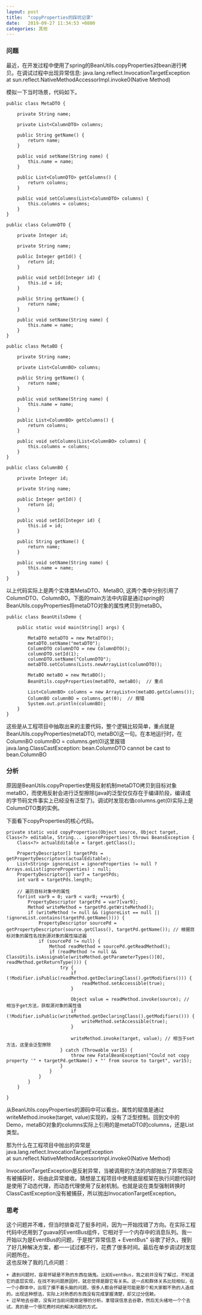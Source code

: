 ```yaml
---
layout: post
title:  "copyProperties的踩坑记录"
date:   2019-09-27 11:34:53 +0800
categories: 其他
---
```


### 问题

最近，在开发过程中使用了spring的BeanUtils.copyProperties对bean进行拷贝。在调试过程中出现异常信息:  java.lang.reflect.InvocationTargetException  
at sun.reflect.NativeMethodAccessorImpl.invoke0(Native Method) 

模拟一下当时场景，代码如下。

	public class MetaDTO {

	    private String name;
	
	    private List<ColumnDTO> columns;
	
	    public String getName() {
	        return name;
	    }
	
	    public void setName(String name) {
	        this.name = name;
	    }
	
	    public List<ColumnDTO> getColumns() {
	        return columns;
	    }
	
	    public void setColumns(List<ColumnDTO> columns) {
	        this.columns = columns;
	    }
	}
	
	public class ColumnDTO {
	
	    private Integer id;
	
	    private String name;
	
	    public Integer getId() {
	        return id;
	    }
	
	    public void setId(Integer id) {
	        this.id = id;
	    }
	
	    public String getName() {
	        return name;
	    }
	
	    public void setName(String name) {
	        this.name = name;
	    }
	}
    
    public class MetaBO {

	    private String name;
	
	    private List<ColumnBO> columns;
	
	    public String getName() {
	        return name;
	    }
	
	    public void setName(String name) {
	        this.name = name;
	    }
	
	    public List<ColumnBO> getColumns() {
	        return columns;
	    }
	
	    public void setColumns(List<ColumnBO> columns) {
	        this.columns = columns;
	    }
	}

    public class ColumnBO {

	    private Integer id;
	
	    private String name;
	
	    public Integer getId() {
	        return id;
	    }
	
	    public void setId(Integer id) {
	        this.id = id;
	    }
	
	    public String getName() {
	        return name;
	    }
	
	    public void setName(String name) {
	        this.name = name;
	    }
	}
	
	
以上代码实际上是两个实体类MetaDTO、MetaBO, 这两个类中分别引用了ColumnDTO、ColumnBO。下面的main方法中内容是通过spring的BeanUtils.copyProperties将metaDTO对象的属性拷贝到metaBO。
	
	
	public class BeanUtilsDemo {
	
	    public static void main(String[] args) {
	
	        MetaDTO metaDTO = new MetaDTO();
	        metaDTO.setName("metaDTO");
	        ColumnDTO columnDTO = new ColumnDTO();
	        columnDTO.setId(1);
	        columnDTO.setName("ColumnDTO");
	        metaDTO.setColumns(Lists.newArrayList(columnDTO));
	
	        MetaBO metaBO = new MetaBO();
	        BeanUtils.copyProperties(metaDTO, metaBO);  // 重点
	
	        List<ColumnBO> columns = new ArrayList<>(metaBO.getColumns());
	        ColumnBO columnBO = columns.get(0);  // 报错
	        System.out.println(columnBO);
	    }
	}
   
   
这些是从工程项目中抽取出来的主要代码，整个逻辑比较简单，重点就是BeanUtils.copyProperties(metaDTO, metaBO)这一句。在本地运行时，在ColumnBO columnBO = columns.get(0)这里报错  
java.lang.ClassCastException: bean.ColumnDTO cannot be cast to bean.ColumnBO  

### 分析

原因是BeanUtils.copyProperties使用反射机制metaDTO拷贝到目标对象metaBO，而使用反射会进行泛型擦除(java的泛型仅仅存在于编译阶段，编译成的字节码文件事实上已经没有泛型了)。调试时发现右值columns.get(0)实际上是ColumnDTO类的实例。

下面看下copyProperties的核心代码。

	private static void copyProperties(Object source, Object target, Class<?> editable, String... ignoreProperties) throws BeansException {
	    Class<?> actualEditable = target.getClass();
	
	    PropertyDescriptor[] targetPds = getPropertyDescriptors(actualEditable); 
	    List<String> ignoreList = ignoreProperties != null ? Arrays.asList(ignoreProperties) : null;
	    PropertyDescriptor[] var7 = targetPds;
	    int var8 = targetPds.length;
	
	    // 遍历目标对象中的属性
	    for(int var9 = 0; var9 < var8; ++var9) {
	        PropertyDescriptor targetPd = var7[var9];
	        Method writeMethod = targetPd.getWriteMethod();
	        if (writeMethod != null && (ignoreList == null || !ignoreList.contains(targetPd.getName()))) {
	            PropertyDescriptor sourcePd = getPropertyDescriptor(source.getClass(), targetPd.getName()); // 根据目标对象的属性名找到源对象的属性描述器
	            if (sourcePd != null) {
	                Method readMethod = sourcePd.getReadMethod();
	                if (readMethod != null && ClassUtils.isAssignable(writeMethod.getParameterTypes()[0], readMethod.getReturnType())) {
	                    try {
	                        if (!Modifier.isPublic(readMethod.getDeclaringClass().getModifiers())) {
	                            readMethod.setAccessible(true);
	                        }
	
	                        Object value = readMethod.invoke(source); // 相当于get方法，获取源对象的属性值
	                        if (!Modifier.isPublic(writeMethod.getDeclaringClass().getModifiers())) {
	                            writeMethod.setAccessible(true);
	                        }
	
	                        writeMethod.invoke(target, value); // 相当于set方法，这里会泛型擦除
	                    } catch (Throwable var15) {
	                        throw new FatalBeanException("Could not copy property '" + targetPd.getName() + "' from source to target", var15);
	                    }
	                }
	            }
	        }
	    }

	}
   
   
从BeanUtils.copyProperties的源码中可以看出，属性的赋值是通过writeMethod.invoke(target, value)实现的，没有了泛型控制。回到文中的Demo，metaBO对象的columns实际上引用的是metaDTO的columns，还是List<ColumnDTO>类型。

那为什么在工程项目中抛出的异常是  
java.lang.reflect.InvocationTargetException  
at sun.reflect.NativeMethodAccessorImpl.invoke0(Native Method)  

InvocationTargetException是反射异常，当被调用的方法的内部抛出了异常而没有被捕获时，将由此异常接收。猜想是工程项目中使用底层框架在执行问题代码时是使用了动态代理，而动态代理使用了反射机制。也就是说在类型强制转换时ClassCastException没有被捕获，所以抛出InvocationTargetException。

### 思考
这个问题并不难，但当时排查花了挺多时间，因为一开始找错了方向。在实际工程代码中还用到了guava的EventBus组件，它相对于一个内存中的消息队列。我一开始以为是EventBus的问题，于是按"异常信息 + EventBus" 谷歌了好久，搜到了好几种解决方案，都一一试过都不行，花费了很多时间。最后在单步调试时发现问题所在。  
这也反映了我的几点问题：
	
	+ 遇到问题时，容易怀疑是不熟的东西在搞鬼。比如EventBus，我之前并没有了解过，不知道它的底层实现，在找不到问题原因时，就总觉得是跟它有关系。这一点和群体关系比较相似，在一个小群体中，出现了摸不着头脑的问题，很多人都会怀疑是可能是那个和大家都不熟的人造成的。出现这种想法，实际上对熟悉的东西没有完成掌握清楚，却又过分信赖。
	+ 过早地去谷歌，没有对当前问题做足够的分析。拿错误信息去谷歌，然后无头绪地一个个去试，真的是一个很花费时间的解决问题的方式。